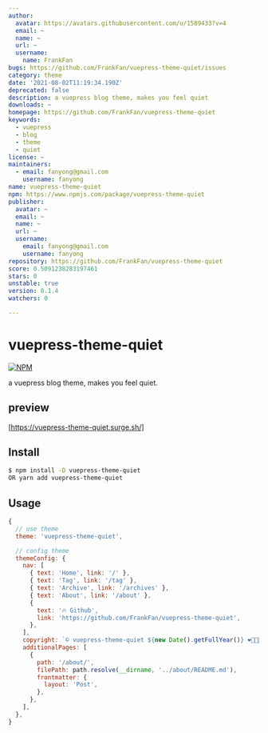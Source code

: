 ```yaml
---
author:
  avatar: https://avatars.githubusercontent.com/u/1589433?v=4
  email: ~
  name: ~
  url: ~
  username:
    name: FrankFan
bugs: https://github.com/FrankFan/vuepress-theme-quiet/issues
category: theme
date: '2021-08-02T11:19:34.190Z'
deprecated: false
description: a vuepress blog theme, makes you feel quiet
downloads: ~
homepage: https://github.com/FrankFan/vuepress-theme-quiet
keywords:
  - vuepress
  - blog
  - theme
  - quiet
license: ~
maintainers:
  - email: fanyong@gmail.com
    username: fanyong
name: vuepress-theme-quiet
npm: https://www.npmjs.com/package/vuepress-theme-quiet
publisher:
  avatar: ~
  email: ~
  name: ~
  url: ~
  username:
    email: fanyong@gmail.com
    username: fanyong
repository: https://github.com/FrankFan/vuepress-theme-quiet
score: 0.5091238283197461
stars: 0
unstable: true
version: 0.1.4
watchers: 0

---
```


# vuepress-theme-quiet

[![NPM](https://nodei.co/npm/vuepress-theme-quiet.png)](https://npmjs.org/package/vuepress-theme-quiet)

a vuepress blog theme, makes you feel quiet.

## preview

[https://vuepress-theme-quiet.surge.sh/]

## Install

```bash
$ npm install -D vuepress-theme-quiet
OR yarn add vuepress-theme-quiet
```

## Usage

```js
{
  // use theme
  theme: 'vuepress-theme-quiet',

  // config theme
  themeConfig: {
    nav: [
      { text: 'Home', link: '/' },
      { text: 'Tag', link: '/tag' },
      { text: 'Archive', link: '/archives' },
      { text: 'About', link: '/about' },
      {
        text: '🔥 Github',
        link: 'https://github.com/FrankFan/vuepress-theme-quiet',
      },
    ],
    copyright: `© vuepress-theme-quiet ${new Date().getFullYear()} ❤️🧡💚💛💜💙`,
    additionalPages: [
      {
        path: '/about/',
        filePath: path.resolve(__dirname, '../about/README.md'),
        frontmatter: {
          layout: 'Post',
        },
      },
    ],
  },
}
```
